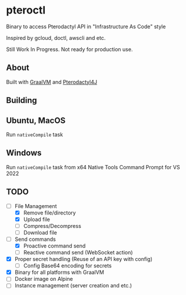 # pteroctl

Binary to access Pterodactyl API in "Infrastructure As Code" style

Inspired by gcloud, doctl, awscli and etc.

Still Work In Progress. Not ready for production use.

## About
Built with [GraalVM](https://www.graalvm.org/) and [Pterodactyl4J](https://github.com/mattmalec/Pterodactyl4J)

## Building
## Ubuntu, MacOS
Run `nativeCompile` task

## Windows
Run `nativeCompile` task from x64 Native Tools Command Prompt for VS 2022

## TODO
- [ ] File Management
  - [x] Remove file/directory
  - [x] Upload file 
  - [ ] Compress/Decompress
  - [ ] Download file
- [ ] Send commands
  - [x] Proactive command send
  - [ ] Reactive command send (WebSocket action)
- [x] Proper secret handling (Reuse of an API key with config)
  - [ ] Config Base64 encoding for secrets
- [x] Binary for all platforms with GraalVM
- [ ] Docker image on Alpine
- [ ] Instance management (server creation and etc.)